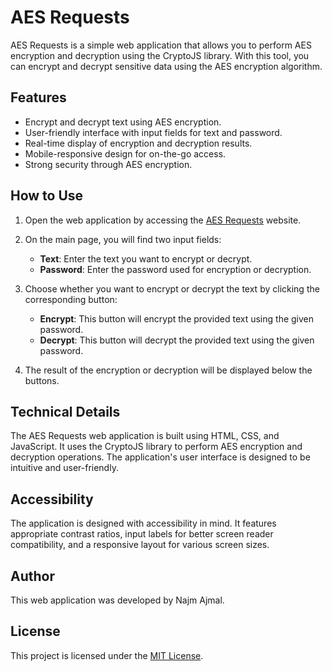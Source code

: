 # AES Requests

AES Requests is a simple web application that allows you to perform AES encryption and decryption using the CryptoJS library. With this tool, you can encrypt and decrypt sensitive data using the AES encryption algorithm.

## Features

- Encrypt and decrypt text using AES encryption.
- User-friendly interface with input fields for text and password.
- Real-time display of encryption and decryption results.
- Mobile-responsive design for on-the-go access.
- Strong security through AES encryption.

## How to Use

1. Open the web application by accessing the [AES Requests](https://najmajmal.github.io/aes-requests/) website.

2. On the main page, you will find two input fields:
   - **Text**: Enter the text you want to encrypt or decrypt.
   - **Password**: Enter the password used for encryption or decryption.

3. Choose whether you want to encrypt or decrypt the text by clicking the corresponding button:
   - **Encrypt**: This button will encrypt the provided text using the given password.
   - **Decrypt**: This button will decrypt the provided text using the given password.

4. The result of the encryption or decryption will be displayed below the buttons.

## Technical Details

The AES Requests web application is built using HTML, CSS, and JavaScript. It uses the CryptoJS library to perform AES encryption and decryption operations. The application's user interface is designed to be intuitive and user-friendly.

## Accessibility

The application is designed with accessibility in mind. It features appropriate contrast ratios, input labels for better screen reader compatibility, and a responsive layout for various screen sizes.

## Author

This web application was developed by Najm Ajmal.

## License

This project is licensed under the [MIT License](LICENSE).
